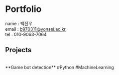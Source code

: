 # Portfolio
name : 백진우 <br>
email : b970311@yonsei.ac.kr <br>
tel : 010-9063-7064
## Projects
<br>
**Game bot detection**
  #Python #MachineLearning




